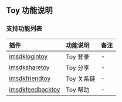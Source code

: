 ## Toy 功能说明

### 支持功能列表

| 插件 | 功能说明 | 备注 |
| :-- | :------- | :--- |
| [ imsdklogintoy ](../Channel/Toy/login.md) |  Toy 登录 | - |
| [ imsdksharetoy ](../Channel/Toy/share.md) |  Toy 分享 | - |
| [ imsdkfriendtoy ](../Channel/Toy/friend.md) |  Toy 关系链 | - |
| [ imsdkfeedbacktoy ](../Channel/Toy/helper.md) |  Toy 帮助 | - |
